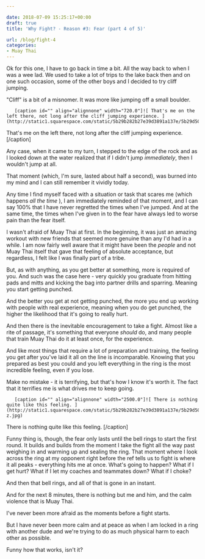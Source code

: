 ```yaml
---

date: 2018-07-09 15:25:17+00:00
draft: true
title: 'Why Fight? - Reason #3: Fear (part 4 of 5)'

url: /blog/fight-4
categories:
- Muay Thai
---
```


Ok for this one, I have to go back in time a bit. All the way back to when I was a wee lad. We used to take a lot of trips to the lake back then and on one such occasion, some of the other boys and I decided to try cliff jumping.

"Cliff" is a bit of a misnomer. It was more like jumping off a small boulder.


  
       [caption id="" align="alignnone" width="720.0"]![ That's me on the left there, not long after the cliff jumping experience. ](http://static1.squarespace.com/static/5b29b282b27e39d3891a137e/5b29d50ac07b083624e43ad2/5b3102bd1ae6cf0724f9eaa6/1529872677975/14079709_10157305441640156_8293018239823024077_n.jpg)
 That's me on the left there, not long after the cliff jumping experience. [/caption] 
  



Any case, when it came to my turn, I stepped to the edge of the rock and as I looked down at the water realized that if I didn't jump _immediately_, then I wouldn't jump at all.

That moment (which, I'm sure, lasted about half a second), was burned into my mind and I can still remember it vividly today.

Any time I find myself faced with a situation or task that scares me (which happens _all the time_ ), I am immediately reminded of that moment, and I can say 100% that I have never regretted the times when I've jumped. And at the same time, the times when I've given in to the fear have always led to worse pain than the fear itself.

I wasn't afraid of Muay Thai at first. In the beginning, it was just an amazing workout with new friends that seemed more genuine than any I'd had in a while. I am now fairly well aware that it might have been the _people_ and not Muay Thai itself that gave that feeling of absolute acceptance, but regardless, I felt like I was finally part of a tribe.


 
   

 


But, as with anything, as you get better at something, more is required of you. And such was the case here - very quickly you graduate from hitting pads and mitts and kicking the bag into partner drills and sparring. Meaning you start getting punched.

And the better you get at not getting punched, the more you end up working with people with real experience, meaning when you do get punched, the higher the likelihood that it's going to really hurt.

And then there is the inevitable encouragement to take a fight. Almost like a rite of passage, it's something that everyone _should_ do, and many people that train Muay Thai do it at least once, for the experience.

And like most things that require a lot of preparation and training, the feeling you get after you've laid it all on the line is incomparable. Knowing that you prepared as best you could and you left everything in the ring is the most incredible feeling, even if you lose.

Make no mistake - it is terrifying, but that's how I know it's worth it. The fact that it terrifies me is what drives me to keep going.


  
       [caption id="" align="alignnone" width="2500.0"]![ There is nothing quite like this feeling. ](http://static1.squarespace.com/static/5b29b282b27e39d3891a137e/5b29d50ac07b083624e43ad2/5b3102bd1ae6cf0724f9eaa9/1529875890372/usko_0616-z.jpg)
 There is nothing quite like this feeling. [/caption] 
  



Funny thing is, though, the fear only lasts until the bell rings to start the first round. It builds and builds from the moment I take the fight all the way past weighing in and warming up and sealing the ring. That moment where I look across the ring at my opponent right before the ref tells us to fight is where it all peaks - everything hits me at once. What's going to happen? What if I get hurt? What if I let my coaches and teammates down? What if I choke?

And then that bell rings, and all of that is gone in an instant.

And for the next 8 minutes, there is nothing but me and him, and the calm violence that is Muay Thai.

I've never been more afraid as the moments before a fight starts.

But I have never been more calm and at peace as when I am locked in a ring with another dude and we're trying to do as much physical harm to each other as possible.

Funny how that works, isn't it?
